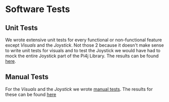 # Software Tests

## Unit Tests
We wrote extensive unit tests for every functional or non-functional feature except *Visuals* and the *Joystick*. 
Not those 2 because it doesn't make sense to write unit tests for visuals and to test the Joystick we would have had to mock the entire Joystick part of the Pi4j Library.
The results can be found [here](https://gitlab.fhnw.ch/ip12-24vt/ip12-24vt_ueberduengung/ueberduengung/-/blob/dev/UnitTestResults.txt?ref_type=heads). 

## Manual Tests
For the *Visuals* and the *Joystick* we wrote [manual tests](./VisualJoystickTests.md).
The results for these can be found [here](./VisualJoystickTestResults.md)